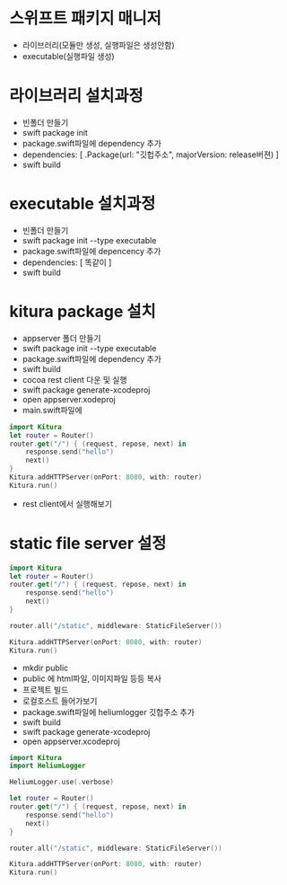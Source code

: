 # 스위프트 패키지 매니저
- 라이브러리(모듈만 생성, 실행파일은 생성안함)
- executable(실행파일 생성)

# 라이브러리 설치과정
- 빈폴더 만들기
- swift package init
- package.swift파일에 dependency 추가
- dependencies: [
    .Package(url: "깃헙주소", majorVersion: release버젼)
]
- swift build

# executable 설치과정
- 빈폴더 만들기
- swift package init --type executable
- package.swift파일에 depencency 추가
- dependencies: [
    똑같이
]
- swift build

# kitura package 설치
- appserver 폴더 만들기
- swift package init --type executable
- package.swift파일에 dependency 추가
- swift build
- cocoa rest client 다운 및 실행
- swift package generate-xcodeproj
- open appserver.xodeproj
- main.swift파일에 
```swift
import Kitura
let router = Router()
router.get("/") { (request, repose, next) in
    response.send("hello")
    next()
}
Kitura.addHTTPServer(onPort: 8080, with: router)
Kitura.run()

```
- rest client에서 실행해보기

# static file server 설정
```swift
import Kitura
let router = Router()
router.get("/") { (request, repose, next) in
    response.send("hello")
    next()
}

router.all("/static", middleware: StaticFileServer())

Kitura.addHTTPServer(onPort: 8080, with: router)
Kitura.run()

```
- mkdir public
- public 에 html파일, 이미지파일 등등 복사
- 프로젝트 빌드
- 로컬호스트 들어가보기
- package.swift파일에 heliumlogger 깃헙주소 추가
- swift build
- swift package generate-xcodeproj
- open appserver.xcodeproj
```swift
import Kitura
import HeliumLogger

HeliumLogger.use(.verbose)

let router = Router()
router.get("/") { (request, repose, next) in
    response.send("hello")
    next()
}

router.all("/static", middleware: StaticFileServer())

Kitura.addHTTPServer(onPort: 8080, with: router)
Kitura.run()

```
